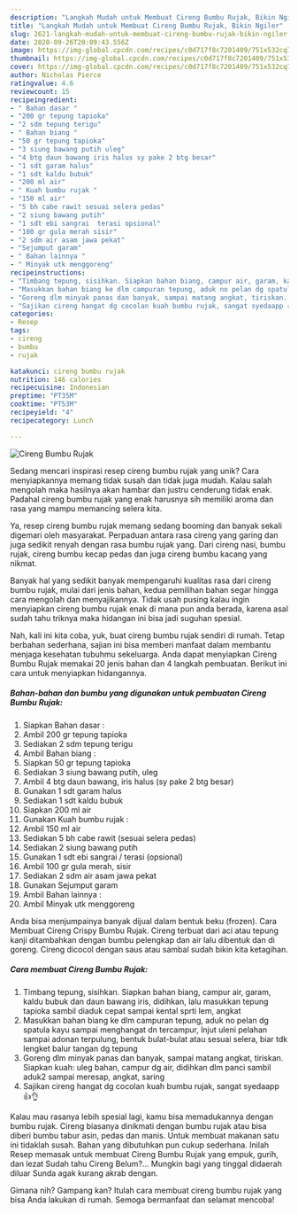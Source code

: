 ```yaml
---
description: "Langkah Mudah untuk Membuat Cireng Bumbu Rujak, Bikin Ngiler"
title: "Langkah Mudah untuk Membuat Cireng Bumbu Rujak, Bikin Ngiler"
slug: 2621-langkah-mudah-untuk-membuat-cireng-bumbu-rujak-bikin-ngiler
date: 2020-09-26T20:09:43.556Z
image: https://img-global.cpcdn.com/recipes/c0d717f8c7201409/751x532cq70/cireng-bumbu-rujak-foto-resep-utama.jpg
thumbnail: https://img-global.cpcdn.com/recipes/c0d717f8c7201409/751x532cq70/cireng-bumbu-rujak-foto-resep-utama.jpg
cover: https://img-global.cpcdn.com/recipes/c0d717f8c7201409/751x532cq70/cireng-bumbu-rujak-foto-resep-utama.jpg
author: Nicholas Pierce
ratingvalue: 4.6
reviewcount: 15
recipeingredient:
- " Bahan dasar "
- "200 gr tepung tapioka"
- "2 sdm tepung terigu"
- " Bahan biang "
- "50 gr tepung tapioka"
- "3 siung bawang putih uleg"
- "4 btg daun bawang iris halus sy pake 2 btg besar"
- "1 sdt garam halus"
- "1 sdt kaldu bubuk"
- "200 ml air"
- " Kuah bumbu rujak "
- "150 ml air"
- "5 bh cabe rawit sesuai selera pedas"
- "2 siung bawang putih"
- "1 sdt ebi sangrai  terasi opsional"
- "100 gr gula merah sisir"
- "2 sdm air asam jawa pekat"
- "Sejumput garam"
- " Bahan lainnya "
- " Minyak utk menggoreng"
recipeinstructions:
- "Timbang tepung, sisihkan. Siapkan bahan biang, campur air, garam, kaldu bubuk dan daun bawang iris, didihkan, lalu masukkan tepung tapioka sambil diaduk cepat sampai kental sprti lem, angkat"
- "Masukkan bahan biang ke dlm campuran tepung, aduk no pelan dg spatula kayu sampai menghangat dn tercampur, lnjut uleni pelahan sampai adonan terpulung, bentuk bulat-bulat atau sesuai selera, biar tdk lengket balur tangan dg tepung"
- "Goreng dlm minyak panas dan banyak, sampai matang angkat, tiriskan. Siapkan kuah: uleg bahan, campur dg air, didihkan dlm panci sambil aduk2 sampai meresap, angkat, saring"
- "Sajikan cireng hangat dg cocolan kuah bumbu rujak, sangat syedaapp 👍👌"
categories:
- Resep
tags:
- cireng
- bumbu
- rujak

katakunci: cireng bumbu rujak 
nutrition: 146 calories
recipecuisine: Indonesian
preptime: "PT35M"
cooktime: "PT53M"
recipeyield: "4"
recipecategory: Lunch

---
```



![Cireng Bumbu Rujak](https://img-global.cpcdn.com/recipes/c0d717f8c7201409/751x532cq70/cireng-bumbu-rujak-foto-resep-utama.jpg)

Sedang mencari inspirasi resep cireng bumbu rujak yang unik? Cara menyiapkannya memang tidak susah dan tidak juga mudah. Kalau salah mengolah maka hasilnya akan hambar dan justru cenderung tidak enak. Padahal cireng bumbu rujak yang enak harusnya sih memiliki aroma dan rasa yang mampu memancing selera kita.

Ya, resep cireng bumbu rujak memang sedang booming dan banyak sekali digemari oleh masyarakat. Perpaduan antara rasa cireng yang garing dan juga sedikit renyah dengan rasa bumbu rujak yang. Dari cireng nasi, bumbu rujak, cireng bumbu kecap pedas dan juga cireng bumbu kacang yang nikmat.

Banyak hal yang sedikit banyak mempengaruhi kualitas rasa dari cireng bumbu rujak, mulai dari jenis bahan, kedua pemilihan bahan segar hingga cara mengolah dan menyajikannya. Tidak usah pusing kalau ingin menyiapkan cireng bumbu rujak enak di mana pun anda berada, karena asal sudah tahu triknya maka hidangan ini bisa jadi suguhan spesial.


Nah, kali ini kita coba, yuk, buat cireng bumbu rujak sendiri di rumah. Tetap berbahan sederhana, sajian ini bisa memberi manfaat dalam membantu menjaga kesehatan tubuhmu sekeluarga. Anda dapat menyiapkan Cireng Bumbu Rujak memakai 20 jenis bahan dan 4 langkah pembuatan. Berikut ini cara untuk menyiapkan hidangannya.

<!--inarticleads1-->

##### Bahan-bahan dan bumbu yang digunakan untuk pembuatan Cireng Bumbu Rujak:

1. Siapkan  Bahan dasar :
1. Ambil 200 gr tepung tapioka
1. Sediakan 2 sdm tepung terigu
1. Ambil  Bahan biang :
1. Siapkan 50 gr tepung tapioka
1. Sediakan 3 siung bawang putih, uleg
1. Ambil 4 btg daun bawang, iris halus (sy pake 2 btg besar)
1. Gunakan 1 sdt garam halus
1. Sediakan 1 sdt kaldu bubuk
1. Siapkan 200 ml air
1. Gunakan  Kuah bumbu rujak :
1. Ambil 150 ml air
1. Sediakan 5 bh cabe rawit (sesuai selera pedas)
1. Sediakan 2 siung bawang putih
1. Gunakan 1 sdt ebi sangrai / terasi (opsional)
1. Ambil 100 gr gula merah, sisir
1. Sediakan 2 sdm air asam jawa pekat
1. Gunakan Sejumput garam
1. Ambil  Bahan lainnya :
1. Ambil  Minyak utk menggoreng


Anda bisa menjumpainya banyak dijual dalam bentuk beku (frozen). Cara Membuat Cireng Crispy Bumbu Rujak. Cireng terbuat dari aci atau tepung kanji ditambahkan dengan bumbu pelengkap dan air lalu dibentuk dan di goreng. Cireng dicocol dengan saus atau sambal sudah bikin kita ketagihan. 

<!--inarticleads2-->

##### Cara membuat Cireng Bumbu Rujak:

1. Timbang tepung, sisihkan. Siapkan bahan biang, campur air, garam, kaldu bubuk dan daun bawang iris, didihkan, lalu masukkan tepung tapioka sambil diaduk cepat sampai kental sprti lem, angkat
1. Masukkan bahan biang ke dlm campuran tepung, aduk no pelan dg spatula kayu sampai menghangat dn tercampur, lnjut uleni pelahan sampai adonan terpulung, bentuk bulat-bulat atau sesuai selera, biar tdk lengket balur tangan dg tepung
1. Goreng dlm minyak panas dan banyak, sampai matang angkat, tiriskan. Siapkan kuah: uleg bahan, campur dg air, didihkan dlm panci sambil aduk2 sampai meresap, angkat, saring
1. Sajikan cireng hangat dg cocolan kuah bumbu rujak, sangat syedaapp 👍👌


Kalau mau rasanya lebih spesial lagi, kamu bisa memadukannya dengan bumbu rujak. Cireng biasanya dinikmati dengan bumbu rujak atau bisa diberi bumbu tabur asin, pedas dan manis. Untuk membuat makanan satu ini tidaklah susah. Bahan yang dibutuhkan pun cukup sederhana. Inilah Resep memasak untuk membuat Cireng Bumbu Rujak yang empuk, gurih, dan lezat Sudah tahu Cireng Belum?… Mungkin bagi yang tinggal didaerah diluar Sunda agak kurang akrab dengan. 

Gimana nih? Gampang kan? Itulah cara membuat cireng bumbu rujak yang bisa Anda lakukan di rumah. Semoga bermanfaat dan selamat mencoba!
